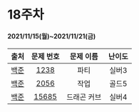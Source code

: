 # 18주차
#### 2021/11/15(월)~2021/11/21(금)

|               출처               |                    문제 번호                    |  문제 이름  | 난이도 |
| :------------------------------: | :---------------------------------------------: | :---------: | :----: |
| [백준](https://www.acmicpc.net/) |  [1238](https://www.acmicpc.net/problem/2056)   |    파티     | 실버3  |
| [백준](https://www.acmicpc.net/) |  [2056](https://www.acmicpc.net/problem/1238)   |    작업     | 골드5  |
| [백준](https://www.acmicpc.net/) | [15685 ](https://www.acmicpc.net/problem/15685) | 드래곤 커브 | 실버4  |
